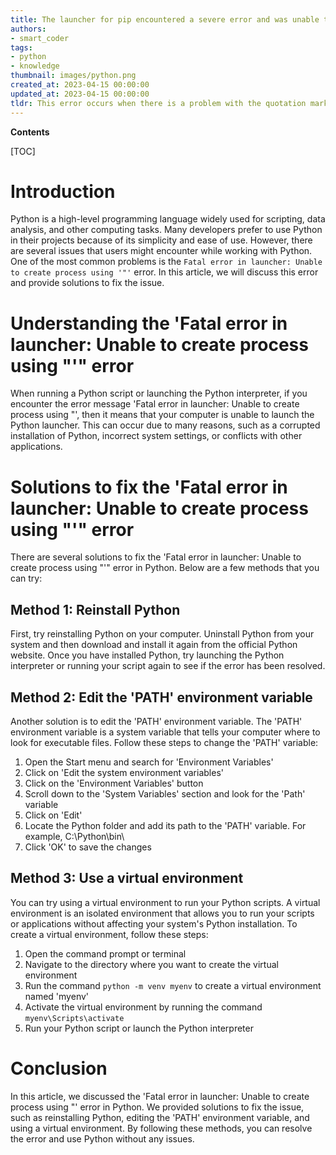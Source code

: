```yaml
---
title: The launcher for pip encountered a severe error and was unable to initiate the process
authors:
- smart_coder
tags:
- python
- knowledge
thumbnail: images/python.png
created_at: 2023-04-15 00:00:00
updated_at: 2023-04-15 00:00:00
tldr: This error occurs when there is a problem with the quotation marks in the command line argument.
---
```


**Contents**

[TOC]

# Introduction

Python is a high-level programming language widely used for scripting, data analysis, and other computing tasks. Many developers prefer to use Python in their projects because of its simplicity and ease of use. However, there are several issues that users might encounter while working with Python. One of the most common problems is the `Fatal error in launcher: Unable to create process using '"'` error. In this article, we will discuss this error and provide solutions to fix the issue.


# Understanding the 'Fatal error in launcher: Unable to create process using "'" error

When running a Python script or launching the Python interpreter, if you encounter the error message 'Fatal error in launcher: Unable to create process using "', then it means that your computer is unable to launch the Python launcher. This can occur due to many reasons, such as a corrupted installation of Python, incorrect system settings, or conflicts with other applications.


# Solutions to fix the 'Fatal error in launcher: Unable to create process using "'" error

There are several solutions to fix the 'Fatal error in launcher: Unable to create process using "'" error in Python. Below are a few methods that you can try:

## Method 1: Reinstall Python

First, try reinstalling Python on your computer. Uninstall Python from your system and then download and install it again from the official Python website. Once you have installed Python, try launching the Python interpreter or running your script again to see if the error has been resolved.

## Method 2: Edit the 'PATH' environment variable

Another solution is to edit the 'PATH' environment variable. The 'PATH' environment variable is a system variable that tells your computer where to look for executable files. Follow these steps to change the 'PATH' variable:

1. Open the Start menu and search for 'Environment Variables'
2. Click on 'Edit the system environment variables'
3. Click on the 'Environment Variables' button
4. Scroll down to the 'System Variables' section and look for the 'Path' variable
5. Click on 'Edit'
6. Locate the Python folder and add its path to the 'PATH' variable. For example, C:\Python\bin\
7. Click 'OK' to save the changes


## Method 3: Use a virtual environment

You can try using a virtual environment to run your Python scripts. A virtual environment is an isolated environment that allows you to run your scripts or applications without affecting your system's Python installation. To create a virtual environment, follow these steps:

1. Open the command prompt or terminal
2. Navigate to the directory where you want to create the virtual environment
3. Run the command `python -m venv myenv` to create a virtual environment named 'myenv'
4. Activate the virtual environment by running the command `myenv\Scripts\activate`
5. Run your Python script or launch the Python interpreter


# Conclusion

In this article, we discussed the 'Fatal error in launcher: Unable to create process using "' error in Python. We provided solutions to fix the issue, such as reinstalling Python, editing the 'PATH' environment variable, and using a virtual environment. By following these methods, you can resolve the error and use Python without any issues.

